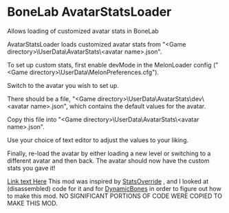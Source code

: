 # BoneLab AvatarStatsLoader
 Allows loading of customized avatar stats in BoneLab

AvatarStatsLoader loads customized avatar stats from "\<Game directory\>\\UserData\\AvatarStats\\\<avatar name\>.json".

To set up custom stats, first enable devMode in the MelonLoader config ("\<Game directory\>\\UserData\\MelonPreferences.cfg").

Switch to the avatar you wish to set up.

There should be a file, "\<Game directory\>\\UserData\\AvatarStats\\dev\\\<avatar name\>.json", which contains the default values for the avatar.

Copy this file into "\<Game directory\>\\UserData\\AvatarStats\\\<avatar name\>.json".

Use your choice of text editor to adjust the values to your liking.

Finally, re-load the avatar by either loading a new level or switching to a different avatar and then back. The avatar should now have the custom stats you gave it!


[Link text Here](https://link-url-here.org)
This mod was inspired by [StatsOverride](https://bonelab.thunderstore.io/package/extraes/StatOverride/) , and I looked at (disassembled) code for it and for [DynamicBones](https://bonelab.thunderstore.io/package/LlamasHere/Dynamic_Bones/) in order to figure out how to make this mod. NO SIGNIFICANT PORTIONS OF CODE WERE COPIED TO MAKE THIS MOD.